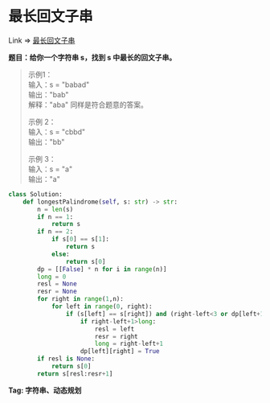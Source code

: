# 最长回文子串

Link => [最长回文子串
](https://leetcode-cn.com/problems/longest-palindromic-substring/)

**题目：给你一个字符串 s，找到 s 中最长的回文子串。**
>示例1：<br />
>输入：s = "babad"<br />
>输出："bab"<br />
>解释："aba" 同样是符合题意的答案。<br />
> 
> 示例 2：<br />
>输入：s = "cbbd"<br />
>输出："bb"<br />
> 
> 示例 3：<br />
>输入：s = "a"<br />
>输出："a"<br />

```python
class Solution:
    def longestPalindrome(self, s: str) -> str:
        n = len(s)
        if n == 1:
            return s
        if n == 2:
            if s[0] == s[1]:
                return s
            else:
                return s[0]
        dp = [[False] * n for i in range(n)]
        long = 0
        resl = None
        resr = None
        for right in range(1,n):
            for left in range(0, right):
                if (s[left] == s[right]) and (right-left<3 or dp[left+1][right-1]):
                    if right-left+1>long:
                        resl = left
                        resr = right
                        long = right-left+1
                    dp[left][right] = True
        if resl is None:
            return s[0]
        return s[resl:resr+1]
```

**Tag: 字符串、动态规划**
